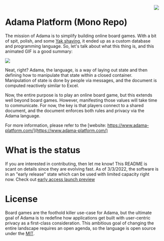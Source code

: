 <img align="right" src="docs/static/img/adama-height-196.jpg">

# Adama Platform (Mono Repo)

The mission of Adama is to simplify building online board games. With a bit of spit, polish, and
some [Yak shaving](https://en.wiktionary.org/wiki/yak_shaving), it ended up as a custom database and programming
language. So, let's talk about what this thing is, and this animated GIF is a good summary:

<img src="docs/static/img/20200804-adama-introduction-animated.gif">

Neat, right? Adama, the language, is a way of laying out state and then defining how to manipulate that state within a
closed container. Manipulation of state is done by people via messages, and the document is computed reactively similar
to Excel.

Now, the entire purpose is to play an online board game, but this extends well beyond board games. However, manifesting
those values will take time to communicate. For now, the key is that players connect to a shared document, and the
document enforces both rules and privacy via the Adama language.

For more information, please refer to the [website: https://www.adama-platform.com/](https://www.adama-platform.com/)

# What is the status
If you are interested in contributing, then let me know!
This README is scant on details since they are evolving fast.
As of 3/3/2022, the software is in an "early release" state which can be used with limited capacity right now.
Check out [early access launch preview](https://www.adama-platform.com/2022/03/02/early-access-launch-and-confession.html)

# License

Board games are the foothold killer use-case for Adama, but the ultimate goal of Adama is to redefine how applications
get built with user-centric privacy as a first-class consideration. This ambitious goal of changing the entire landscape
requires an open agenda, so the language is open source under the [MIT](LICENSE).

